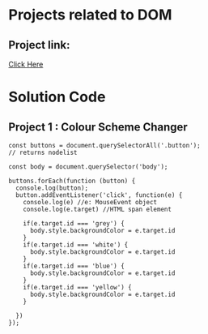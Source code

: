 # Projects related to DOM

## Project link:
[Click Here](https://stackblitz.com/edit/dom-project-chaiaurcode-akywfbcw?file=index.html)

# Solution Code

## Project 1 : Colour Scheme Changer

```javascipt
const buttons = document.querySelectorAll('.button'); 
// returns nodelist

const body = document.querySelector('body');

buttons.forEach(function (button) {
  console.log(button);
  button.addEventListener('click', function(e) {
    console.log(e) //e: MouseEvent object
    console.log(e.target) //HTML span element

    if(e.target.id === 'grey') {
      body.style.backgroundColor = e.target.id
    }
    if(e.target.id === 'white') {
      body.style.backgroundColor = e.target.id
    }
    if(e.target.id === 'blue') {
      body.style.backgroundColor = e.target.id
    }
    if(e.target.id === 'yellow') {
      body.style.backgroundColor = e.target.id
    }

  })
});
```